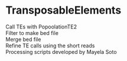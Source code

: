 # TransposableElements
Call TEs with PopoolationTE2 <br/>
Filter to make bed file <br/>
Merge bed file <br/>
Refine TE calls using the short reads <br/>
Processing scripts developed by Mayela Soto
